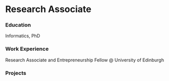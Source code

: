 # Research Associate

### Education
Informatics, PhD

### Work Experience
Research Associate and Entrepreneurship Fellow @ University of Edinburgh

### Projects
